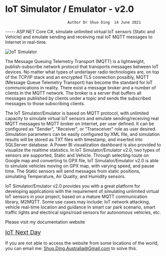 # IoT Simulator / Emulator  - v2.0  
                                Author Dr Shuo Ding  14 June 2021
                                
----- ASP.NET Core C#, simulate unlimited virtual IoT sensors (Static and Vehicle) and emulate sending and receiving real IoT MQTT messages to Internet in real-time.

 <img src="https://iotnextday.com/images/dashboardmetal.jpg" alt="IoT Simulator">
 
The Message Queuing Telemetry Transport (MQTT) is a lightweight, publish-subscribe network protocol that transports messages between IoT devices. No matter what types of underlayer radio technologies are, on top of the TCP/IP stack and an encrypted TLS connection possibly, MQTT (Message Queue Telemetry Transport) has become the standard for IoT communications in reality. There exist a message broker and a number of clients in the MQTT network. The broker is a server that buffers all messages published by clients under a topic and sends the subscribed messages to those subscribing clients.  

The IoT Simulator/Emulator is based on MQTT protocol, with unlimited capacity to simulate virtual IoT sensors and emulate sending/receiving real MQTT messages to MQTT broker on Internet, per user defined. It can be configured as "Sender", "Receiver", or "Transceiver" role as user desired. Simulation parameters can be easily configured by XML file, and simulation results will be stored as TXT files with timestamp, and inserted into SQLServer database. A Power BI visualization dashboard is also provided to visualize the realtime statistics. In IoT Simulator/Emulator v2.0, two types of sensors are supported, Static and Vehicle. Through selecting route on Google map and converting to GPX file, IoT Simulator/Emulator v2.0 is able to simulate vehicles moving on GPX map, with varying speed, and pause time. The Static sensors will send messages from static positions, simulating Temperature, Air Quality, and Humidity sensors. 

IoT Simulator/Emulator v2.0 provides you with a great platform for developing applications with the requirement of simulating unlimited virtual IoT sensors in your project, based on a mature MQTT communication library, M2MQTT. Some use cases may include: IoT network attacking, vehicle real-time location and guidance in smart car park scenario, smart traffic lights and electrical signs/road sensors for autonomous vehicles, etc.

Please visit my documentation website 

<a href="https://iotnextday.com" style="font-size:19px">IoT Next Day</a>
 
If you are not able to access the website from some locations of the world, you can email me: Shuo.Ding.Australia@Gmail.com to solve this. 
 


